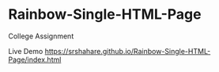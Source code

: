 # Rainbow-Single-HTML-Page
College Assignment

Live Demo
https://srshahare.github.io/Rainbow-Single-HTML-Page/index.html
